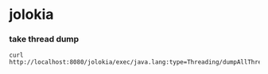 jolokia
=======

### take thread dump

```
curl http://localhost:8080/jolokia/exec/java.lang:type=Threading/dumpAllThreads/true/true
```
